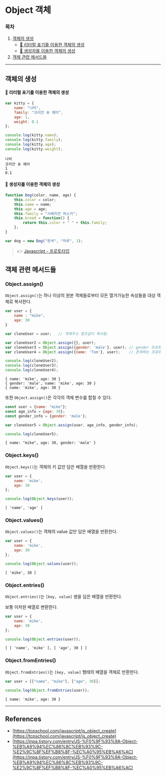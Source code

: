 # Object 객체
### 목차
1. [객체의 생성](#객체의-생성)
    - [📌 리터럴 표기를 이용한 객체의 생성](#📌-리터럴-표기를-이용한-객체의-생성)
    - [📌 생성자를 이용한 객체의 생성](#📌-생성자를-이용한-객체의-생성)
2. [객체 관련 메서드들](#객체-관련-메서드들)

---
## 객체의 생성
#### 📌 리터럴 표기를 이용한 객체의 생성
```js
var kitty = {
    name: "나비",
    family: "코리안 숏 헤어",
    age: 1,
    weight: 0.1
};

console.log(kitty.name);
console.log(kitty.family);
console.log(kitty.age);
console.log(kitty.weight);
```
```
나비
코리안 숏 헤어
1
0.1
```

#### 📌 생성자를 이용한 객체의 생성
```js
function Dog(color, name, age) {
    this.color = color;
    this.name = name;
    this.age = age;
    this.family = "시베리안 허스키";
    this.breed = function() {
        return this.color + " " + this.family;
    };
} 
```
```js
var dog = new Dog("흰색", "마루", 1);
```

> 👉 [Javascript - 프로토타입]()

## 객체 관련 메서드들
### Object.assign()
`Object.assign()`는 하나 이상의 원본 객체들로부터 모든 열거가능한 속성들을 대상 객체로 복사한다.

```js
var user = {
    name : "mike",
    age: 30
}

var cloneUser = user;   // 객체주소 참조값이 복사됨.

var cloneUser2 = Object.assign({}, user);
var cloneUser3 = Object.assign({gender: 'male'}, user); // gender 프로퍼티를 추가해서 객체 값을 얻는다. // {gender: 'male', name = "mike", age: 30}
var cloneUser4 = Object.assign({name: 'Tom'}, user);    // 존재하는 프로퍼티면 값을 덮어 씌운다.

console.log(cloneUser2);
console.log(cloneUser3);
console.log(cloneUser4);
```
```
{ name: 'mike', age: 30 }
{ gender: 'male', name: 'mike', age: 30 }
{ name: 'mike', age: 30 }
```

또한 `Object.assign()`은 각각의 객체 변수를 합칠 수 있다.

```js
const user = {name: "mike"};
const age_info = {age: 30};
const gender_info = {gender: 'male'};

var cloneUser5 = Object.assign(user, age_info, gender_info);

console.log(cloneUser5);
```
```
{ name: "mike", age: 30, gender: 'male' }
```

### Object.keys()
`Object.keys()`는 객체의 키 값만 담은 배열을 반환한다.

```js
var user = {
    name: 'mike', 
    age: 30
};

console.log(Object.keys(user));
```
```
[ 'name', 'age' ]
```

### Object.values()
`Object.values()`는 객체의 value 값만 담은 배열을 반환한다.

```js
var user = {
    name: 'mike', 
    age: 30
};

console.log(Object.values(user));
```
```
[ 'mike', 30 ]
```

### Object.entries()
`Object.entries()`는 `[key, value]` 쌍을 담은 배열을 반환한다.

보통 이차원 배열로 변환한다.

```js
var user = {
    name: 'mike', 
    age: 30
};

console.log(Object.entries(user));
```
```
[ [ 'name', 'mike' ], [ 'age', 30 ] ]
```

### Object.fromEntries()
`Object.fromEntries()`는 `[key, value]` 형태의 배열을 객체로 반환한다.

```js
var user = [["name", "mike"], ["age", 30]];

console.log(Object.fromEntries(user));
```
```
{ name: 'mike', age: 30 }
```

---
## References
- [https://tcpschool.com/javascript/js_object_create](https://tcpschool.com/javascript/js_object_create)
- [https://inpa.tistory.com/entry/JS-%F0%9F%93%9A-Object-%EB%A9%94%EC%86%8C%EB%93%9C-%E2%9C%8F%EF%B8%8F-%EC%A0%95%EB%A6%AC](https://inpa.tistory.com/entry/JS-%F0%9F%93%9A-Object-%EB%A9%94%EC%86%8C%EB%93%9C-%E2%9C%8F%EF%B8%8F-%EC%A0%95%EB%A6%AC)